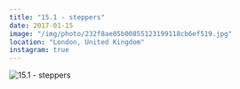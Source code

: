 ```yaml
---
title: "15.1 - steppers"
date: 2017-01-15
image: "/img/photo/232f8ae05b00855123199118cb6ef519.jpg"
location: "London, United Kingdom"
instagram: true
---
```


![15.1 - steppers](/img/photo/232f8ae05b00855123199118cb6ef519.jpg)
